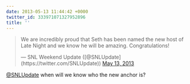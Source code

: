 ```yaml
---
date: 2013-05-13 11:44:42 +0000
twitter_id: 333971071327952896
title: ''
---
```


<blockquote class="twitter-tweet"><p lang="en" dir="ltr">We are incredibly proud that Seth has been named the new host of Late Night and we know he will be amazing. Congratulations!</p>&mdash; SNL Weekend Update ([@SNLUpdate](https://twitter.com/SNLUpdate)) <a href="https://twitter.com/SNLUpdate/status/333958235390349312?ref_src=twsrc%5Etfw">May 13, 2013</a></blockquote>
<script async src="https://platform.twitter.com/widgets.js" charset="utf-8"></script>

[@SNLUpdate](https://twitter.com/SNLUpdate) when will we know who the new anchor is?
